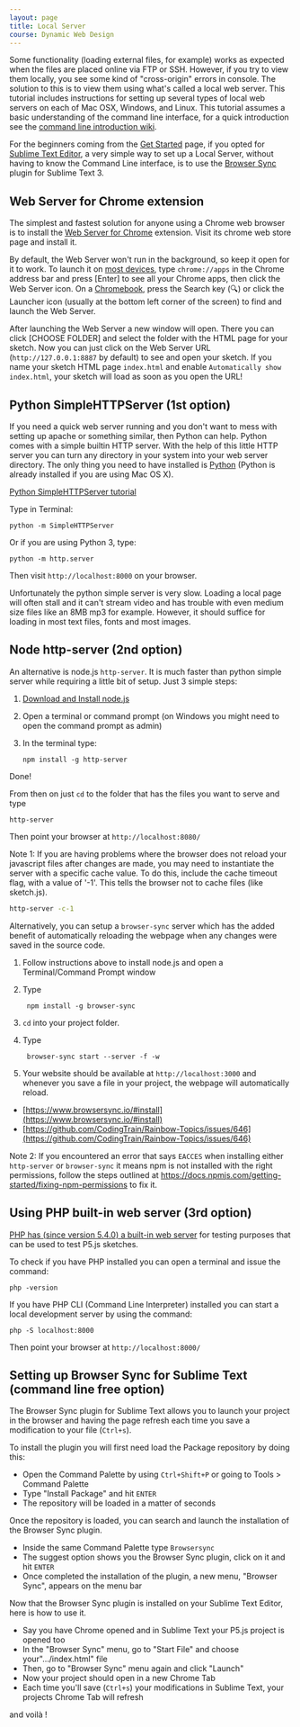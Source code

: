 ```yaml
---
layout: page
title: Local Server
course: Dynamic Web Design
---
```


Some functionality (loading external files, for example) works as expected when the files are placed online via FTP or SSH. However, if you try to view them locally, you see some kind of "cross-origin" errors in console. The solution to this is to view them using what's called a local web server. This tutorial includes instructions for setting up several types of local web servers on each of Mac OSX, Windows, and Linux. This tutorial assumes a basic understanding of the command line interface, for a quick introduction see the [command line introduction wiki](https://github.com/processing/p5.js/wiki/Terminal-and-the-Command-Line).

For the beginners coming from the [Get Started](https://p5js.org/get-started/) page, if you opted for [Sublime Text Editor](https://www.sublimetext.com/), a very simple way to set up a Local Server, without having to  know the Command Line interface, is to use the [Browser Sync](https://packagecontrol.io/packages/Browser%20Sync) plugin for Sublime Text 3.

## Web Server for Chrome extension

The simplest and fastest solution for anyone using a Chrome web browser is to install the [Web Server for Chrome](https://chrome.google.com/webstore/detail/web-server-for-chrome/ofhbbkphhbklhfoeikjpcbhemlocgigb/) extension. Visit its chrome web store page and install it.

By default, the Web Server won't run in the background, so keep it open for it to work. To launch it on [most devices](https://support.google.com/chrome_webstore/answer/3060053), type `chrome://apps` in the Chrome address bar and press [Enter] to see all your Chrome apps, then click the Web Server icon. On a [Chromebook](https://support.google.com/chromebook/answer/6206362), press the Search key (🔍) or click the Launcher icon (usually at the bottom left corner of the screen) to find and launch the Web Server.

After launching the Web Server a new window will open. There you can click [CHOOSE FOLDER] and select the folder with the HTML page for your sketch. Now you can just click on the Web Server URL (`http://127.0.0.1:8887` by default) to see and open your sketch. If you name your sketch HTML page `index.html` and enable `Automatically show index.html`, your sketch will load as soon as you open the URL!

## Python SimpleHTTPServer (1st option)

If you need a quick web server running and you don't want to mess with setting up apache or something similar, then Python can help. Python comes with a simple builtin HTTP server. With the help of this little HTTP server you can turn any directory in your system into your web server directory. The only thing you need to have installed is [Python](https://www.python.org/downloads/) (Python is already installed if you are using Mac OS X).

[Python SimpleHTTPServer tutorial](https://github.com/lmccart/itp-creative-js/wiki/SimpleHTTPServer)

Type in Terminal:
```
python -m SimpleHTTPServer
```

Or if you are using Python 3, type:
```
python -m http.server
```

Then visit `http://localhost:8000` on your browser.

Unfortunately the python simple server is very slow. Loading a local page will often stall and it can't stream video and has trouble with even medium size files like an 8MB mp3 for example. However, it should suffice for loading in most text files, fonts and most images.

## Node http-server (2nd option)

An alternative is node.js `http-server`. It is much faster than python simple server while requiring a little bit of setup. Just 3 simple steps:

1.  [Download and Install node.js](https://nodejs.org/en/download/)
2.  Open a terminal or command prompt (on Windows you might need to open the command prompt as admin)
3.  In the terminal type:

        npm install -g http-server

Done!

From then on just `cd` to the folder that has the files you want to serve and type

    http-server

Then point your browser at `http://localhost:8080/`

Note 1: If you are having problems where the browser does not reload your javascript files after changes are made, you may need to instantiate the server with a specific cache value. To do this, include the cache timeout flag, with a value of '-1'. This tells the browser not to cache files (like sketch.js).

```bash
http-server -c-1
```


Alternatively, you can setup a `browser-sync` server which has the added benefit of automatically reloading the webpage when any changes were saved in the source code.

1. Follow instructions above to install node.js and open a Terminal/Command Prompt window
1. Type

        npm install -g browser-sync

3. `cd` into your project folder.
2. Type

        browser-sync start --server -f -w

5. Your website should be available at `http://localhost:3000` and whenever you save a file in your project, the webpage will automatically reload.
- [https://www.browsersync.io/#install](https://www.browsersync.io/#install)
- [https://github.com/CodingTrain/Rainbow-Topics/issues/646](https://github.com/CodingTrain/Rainbow-Topics/issues/646)

Note 2: If you encountered an error that says `EACCES` when installing either `http-server` or `browser-sync` it means npm is not installed with the right permissions, follow the steps outlined at https://docs.npmjs.com/getting-started/fixing-npm-permissions to fix it.

## Using PHP built-in web server (3rd option)

[PHP has (since version 5.4.0) a built-in web server](https://secure.php.net/manual/en/features.commandline.webserver.php) for testing purposes that can be used to test P5.js sketches.

To check if you have PHP installed you can open a terminal and issue the command:

```
php -version
```

If you have PHP CLI (Command Line Interpreter) installed you can start a local development server by using the command:

```
php -S localhost:8000
```
Then point your browser at `http://localhost:8000/`

## Setting up Browser Sync for Sublime Text (command line free option)

The Browser Sync plugin for Sublime Text allows you to launch your project in the browser and having the page refresh each time you save a modification to your file (`Ctrl+s`).

To install the plugin you will first need load the Package repository by doing this:

* Open the Command Palette by using `Ctrl+Shift+P` or going to Tools > Command Palette
* Type "Install Package" and hit `ENTER`
* The repository will be loaded in a matter of seconds

Once the repository is loaded, you can search and launch the installation of the Browser Sync plugin.

* Inside the same Command Palette type `Browsersync`
* The suggest option shows you the Browser Sync plugin, click on it and hit `ENTER`
* Once completed the installation of the plugin, a new menu, "Browser Sync", appears on the menu bar

Now that the Browser Sync plugin is installed on your Sublime Text Editor, here is how to use it.

* Say you have Chrome opened and in Sublime Text your P5.js project is opened too
* In the "Browser Sync" menu, go to "Start File" and choose your".../index.html" file
* Then, go to "Browser Sync" menu again and click "Launch"
* Now your project should open in a new Chrome Tab
* Each time you'll save (`Ctrl+s`) your modifications in Sublime Text, your projects Chrome Tab will refresh

and voilà !
